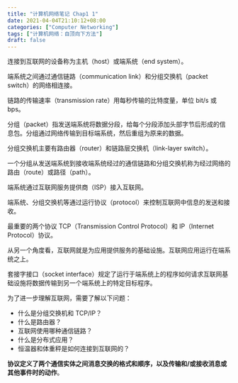 ```yaml
---
title: "计算机网络笔记 Chap1 1"
date: 2021-04-04T21:10:12+08:00
categories: ["Computer Networking"]
tags: ["计算机网络：自顶向下方法"]
draft: false
---
```


连接到互联网的设备称为主机（host）或端系统（end system）。

端系统之间通过通信链路（communication link）和分组交换机（packet switch）的网络相连接。

<!--more-->

链路的传输速率（transmission rate）用每秒传输的比特度量，单位 bit/s 或 bps。

分组（packet）指发送端系统将数据分段，给每个分段添加头部字节后形成的信息包。分组通过网络传输到目标端系统，然后重组为原来的数据。

分组交换机主要有路由器（router）和链路层交换机（link-layer switch）。

一个分组从发送端系统到接收端系统经过的通信链路和分组交换机称为经过网络的路由（route）或路径（path）。

端系统通过互联网服务提供商（ISP）接入互联网。

端系统、分组交换机等通过运行协议（protocol）来控制互联网中信息的发送和接收。

最重要的两个协议 TCP（Transmission Control Protocol）和 IP（Internet Protocol）协议。

从另一个角度看，互联网就是为应用提供服务的基础设施。互联网应用运行在端系统之上。

套接字接口（socket interface）规定了运行于端系统上的程序如何请求互联网基础设施将数据传输到另一个端系统上的特定目标程序。

为了进一步理解互联网，需要了解以下问题：

- 什么是分组交换机和 TCP/IP？
- 什么是路由器？
- 互联网使用哪种通信链路？
- 什么是分布式应用？
- 恒温器和体重秤是如何连接到互联网的？

**协议定义了两个通信实体之间消息交换的格式和顺序，以及传输和/或接收消息或其他事件时的动作**。